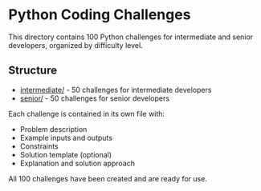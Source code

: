 # Python Coding Challenges

This directory contains 100 Python challenges for intermediate and senior developers, organized by difficulty level.

## Structure
- [intermediate/](intermediate/) - 50 challenges for intermediate developers
- [senior/](senior/) - 50 challenges for senior developers

Each challenge is contained in its own file with:
- Problem description
- Example inputs and outputs
- Constraints
- Solution template (optional)
- Explanation and solution approach

All 100 challenges have been created and are ready for use.